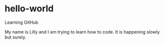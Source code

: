 # hello-world
Learning GitHub

My name is Lilly and I am trying to learn how to code. It is happening slowly but surely.

